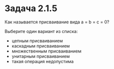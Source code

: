 # Задача 2.1.5

 Как называется присваивание вида a = b = c = 0?

 Выберите один вариант из списка:

- цепным присваиванием
- каскадным присваиванием
- множественным присваиванием
- унитарным присваиванием
- такая операция недопустима
